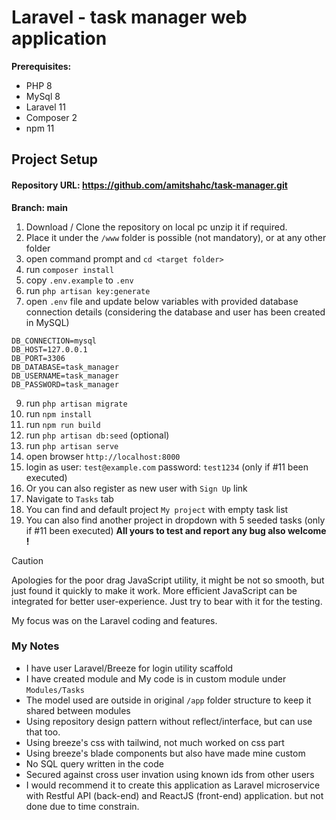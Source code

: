 
# Laravel - task manager web application
**Prerequisites:** 
* PHP 8
* MySql 8
* Laravel 11
* Composer 2
* npm 11

## Project Setup
####  Repository URL: https://github.com/amitshahc/task-manager.git 
**Branch: main**

1. Download / Clone the repository on local pc unzip it if required.
2. Place it under the `/www` folder is possible (not mandatory), or at any other folder
3. open command prompt and `cd <target folder>`
4. run `composer install`
5. copy `.env.example` to `.env`
6. run `php artisan key:generate`
7. open `.env` file and update below variables with provided database connection details
(considering the database and user has been created in MySQL)
```
DB_CONNECTION=mysql
DB_HOST=127.0.0.1
DB_PORT=3306
DB_DATABASE=task_manager
DB_USERNAME=task_manager
DB_PASSWORD=task_manager
```
9. run `php artisan migrate`
10. run `npm install`
11. run `npm run build`
12. run `php artisan db:seed` (optional)
13. run `php artisan serve`
14. open browser `http://localhost:8000`
15. login as user: `test@example.com` password: `test1234` (only if #11 been executed)
16. Or you can also register as new user with `Sign Up` link
17. Navigate to `Tasks` tab 
18. You can find and default project `My project` with empty task list
19. You can also find another project in dropdown with 5 seeded tasks (only if #11 been executed)
**All yours to test and report any bug also welcome !**

> [!Caution]
> Apologies for the poor drag JavaScript utility, it might be not so smooth, but just found it quickly to make it work. More efficient JavaScript can be integrated for better user-experience. Just try to bear with it for the testing.
> 
> My focus was on the Laravel coding and features. 

### My Notes
* I have user Laravel/Breeze for login utility scaffold
* I have created module and My code is in custom module under `Modules/Tasks`
* The model used are outside in original `/app` folder structure to keep it shared between modules
* Using repository design pattern without reflect/interface, but can use that too.
* Using breeze's css with tailwind, not much worked on css part
* Using breeze's blade components but also have made mine custom
* No SQL query written in the code
* Secured against cross user invation using known ids from other users 
* I would recommend it to create this application as Laravel microservice with Restful API (back-end) and ReactJS (front-end) application. but not done due to time constrain. 
